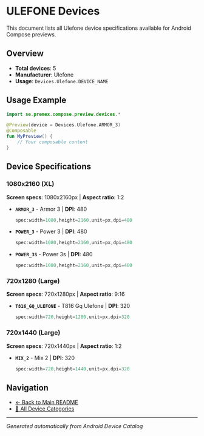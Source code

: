 # ULEFONE Devices

This document lists all Ulefone device specifications available for Android Compose previews.

## Overview

- **Total devices**: 5
- **Manufacturer**: Ulefone
- **Usage**: `Devices.Ulefone.DEVICE_NAME`

## Usage Example

```kotlin
import se.premex.compose.preview.devices.*

@Preview(device = Devices.Ulefone.ARMOR_3)
@Composable
fun MyPreview() {
    // Your composable content
}
```

## Device Specifications

### 1080x2160 (XL)

**Screen specs**: 1080x2160px | **Aspect ratio**: 1:2

- **`ARMOR_3`** - Armor 3 | **DPI**: 480
  ```kotlin
  spec:width=1080,height=2160,unit=px,dpi=480
  ```

- **`POWER_3`** - Power 3 | **DPI**: 480
  ```kotlin
  spec:width=1080,height=2160,unit=px,dpi=480
  ```

- **`POWER_3S`** - Power 3s | **DPI**: 480
  ```kotlin
  spec:width=1080,height=2160,unit=px,dpi=480
  ```

### 720x1280 (Large)

**Screen specs**: 720x1280px | **Aspect ratio**: 9:16

- **`T816_GQ_ULEFONE`** - T816 Gq Ulefone | **DPI**: 320
  ```kotlin
  spec:width=720,height=1280,unit=px,dpi=320
  ```

### 720x1440 (Large)

**Screen specs**: 720x1440px | **Aspect ratio**: 1:2

- **`MIX_2`** - Mix 2 | **DPI**: 320
  ```kotlin
  spec:width=720,height=1440,unit=px,dpi=320
  ```

## Navigation

- [← Back to Main README](../../README.md)
- [📱 All Device Categories](../README.md)

---
*Generated automatically from Android Device Catalog*
